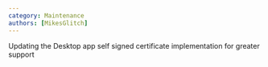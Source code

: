 ```yaml
---
category: Maintenance
authors: [MikesGlitch]
---
```


Updating the Desktop app self signed certificate implementation for greater support
